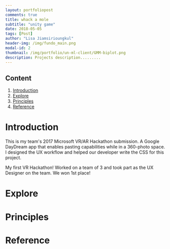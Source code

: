 ```yaml
---
layout: portfoliopost
comments: true
title: whack a mole
subtitle: "unity game"
date: 2018-05-05
tags: [Post]
author: "Lisa Jiamsirioungkul"
header-img: /img/fundo_main.png
modal-id: 2
thumbnail: /img/portfolio/un-ml-client/GMM-biplot.png
description: Projects description......... 
---
```


## Content
1. [Introduction](#intro) 
2. [Explore](#explo)
3. [Principles](#prin)
4. [Reference](#ref)

# Introduction <a name="intro"></a>
This is my team's 2017 Microsoft VR/AR Hackathon submission. A Google DayDream app that enables pasting capabilities while in a 360-photo space. I designed the UX workflow and helped our developer write the CSS for this project.

My first VR Hackathon! Worked on a team of 3 and took part as the UX Designer on the team. We won 1st place!


# Explore <a name="explo"></a>



# Principles <a name="Prin"></a>


# Reference <a name="ref"></a>


